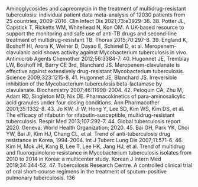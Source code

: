 Aminoglycosides and capreomycin in the treatment of multidrug-resistant tuberculosis: individual patient data meta-analysis of 12030 patients from 25 countries, 2009-2016. Clin Infect Dis 2021;73:e3929-36.
38. Potter JL, Capstick T, Ricketts WM, Whitehead N, Kon OM. A UK-based resource to support the monitoring and safe use of anti-TB drugs and second-line treatment of multidrug-resistant TB. Thorax 2015;70:297-8.
39. England K, Boshoff HI, Arora K, Weiner D, Dayao E, Schimel D, et al. Meropenem-clavulanic acid shows activity against Mycobacterium tuberculosis in vivo. Antimicrob Agents Chemother 2012;56:3384-7.
40. Hugonnet JE, Tremblay LW, Boshoff HI, Barry CE 3rd, Blanchard JS. Meropenem-clavulanate is effective against extensively drug-resistant Mycobacterium tuberculosis. Science 2009;323:1215-8.
41. Hugonnet JE, Blanchard JS. Irreversible inhibition of the Mycobacterium tuberculosis beta-lactamase by clavulanate. Biochemistry 2007;46:11998-2004.
42. Peloquin CA, Zhu M, Adam RD, Singleton MD, Nix DE. Pharmacokinetics of para-aminosalicylic acid granules under four dosing conditions. Ann Pharmacother 2001;35:1332-8.
43. Jo KW, Ji W, Hong Y, Lee SD, Kim WS, Kim DS, et al. The efficacy of rifabutin for rifabutin-susceptible, multidrug-resistant tuberculosis. Respir Med 2013;107:292-7.
44. Global tuberculosis report 2020. Geneva: World Health Organization; 2020.
45. Bai GH, Park YK, Choi YW, Bai JI, Kim HJ, Chang CL, et al. Trend of anti-tuberculosis drug resistance in Korea, 1994-2004. Int J Tuberc Lung Dis 2007;11:571-6.
46. Kim H, Mok JH, Kang B, Lee T, Lee HK, Jang HJ, et al. Trend of multidrug and fluoroquinolone resistance in Mycobacterium tuberculosis isolates from 2010 to 2014 in Korea: a multicenter study. Korean J Intern Med 2019;34:344-52.
47. Tuberculosis Research Centre. A controlled clinical trial of oral short-course regimens in the treatment of sputum-positive pulmonary tuberculosis.
<PAGE>136